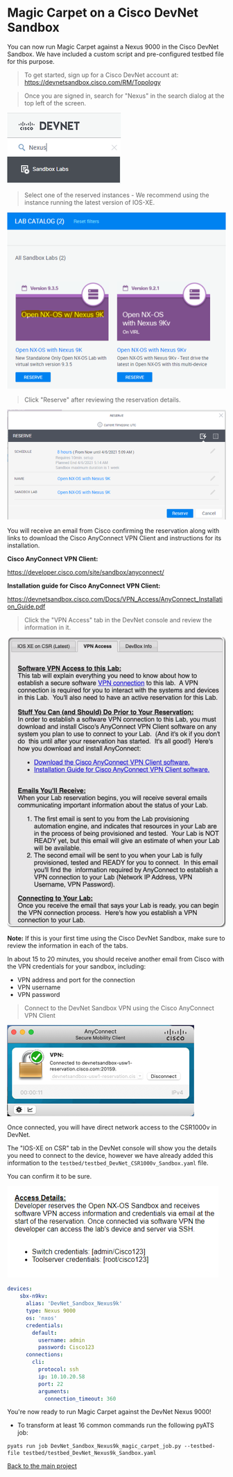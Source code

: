 # Magic Carpet on a Cisco DevNet Sandbox

You can now run Magic Carpet against a Nexus 9000 in the Cisco DevNet Sandbox.  We have included a custom script and pre-configured testbed file for this purpose.

>To get started, sign up for a Cisco DevNet account at: https://devnetsandbox.cisco.com/RM/Topology

>Once you are signed in, search for "Nexus" in the search dialog at the top left of the screen.

![DevNet Search](images/03_devnetsb-01.png)

>Select one of the reserved instances - We recommend using the instance running the latest version of IOS-XE.

![DevNet Reserve](images/03_devnetsb-02.png)

>Click "Reserve" after reviewing the reservation details.

![DevNet Reserve](images/03_devnetsb-03.png)

You will receive an email from Cisco confirming the reservation along with links to download the Cisco AnyConnect VPN Client and instructions for its installation.

**Cisco AnyConnect VPN Client:**

https://developer.cisco.com/site/sandbox/anyconnect/

**Installation guide for Cisco AnyConnect VPN Client:**

https://devnetsandbox.cisco.com/Docs/VPN_Access/AnyConnect_Installation_Guide.pdf

>Click the "VPN Access" tab in the DevNet console and review the information in it.

![DevNet VPN Access](images/01_devnetsb-04.png)

**Note:** If this is your first time using the Cisco DevNet Sandbox, make sure to review the information in each of the tabs.

In about 15 to 20 minutes, you should receive another email from Cisco with the VPN credentials for your sandbox, including:

* VPN address and port for the connection
* VPN username
* VPN password

>Connect to the DevNet Sandbox VPN using the Cisco AnyConnect VPN Client

![AnyConnect](images/01_devnetsb-05.png)

Once connected, you will have direct network access to the CSR1000v in DevNet.

The "IOS-XE on CSR" tab in the DevNet console will show you the details you need to connect to the device, however we have already added this information to the `testbed/testbed_DevNet_CSR1000v_Sandbox.yaml` file.

You can confirm it to be sure.

![AnyConnect](images/03_devnetsb-06.png)

```yaml
devices:
    sbx-n9kv:
      alias: 'DevNet_Sandbox_Nexus9k'
      type: Nexus 9000
      os: 'nxos'
      credentials:
        default:
          username: admin
          password: Cisco123
      connections:        
        cli:
          protocol: ssh
          ip: 10.10.20.58
          port: 22
          arguments:
            connection_timeout: 360
```

You're now ready to run Magic Carpet against the DevNet Nexus 9000!

* To transform at least 16 common commands run the following pyATS job:

```console
pyats run job DevNet_Sandbox_Nexus9k_magic_carpet_job.py --testbed-file testbed/testbed_DevNet_Nexus9k_Sandbox.yaml
```

[Back to the main project](https://github.com/automateyournetwork/magic_carpet)